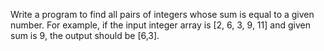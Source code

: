 Write a program to find all pairs of integers whose sum is equal to a given number. For example, if the input integer array is [2, 6, 3, 9, 11] and given sum is 9, the output should be [6,3].
